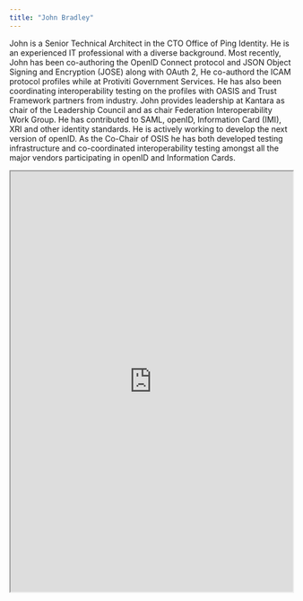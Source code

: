 ```yaml
---
title: "John Bradley"
---
```


John is a Senior Technical Architect in the CTO Office of Ping Identity. He is an experienced IT professional with a diverse background. Most recently, John has been co-authoring the OpenID Connect protocol and JSON Object Signing and Encryption (JOSE) along with OAuth 2, He co-authord the ICAM protocol profiles while at Protiviti Government Services. He has also been coordinating interoperability testing on the profiles with OASIS and Trust Framework partners from industry.  John provides leadership at Kantara as chair of the Leadership Council and as chair Federation Interoperability Work Group.  He has contributed to SAML, openID, Information Card (IMI), XRI and other identity standards.  He is actively working to develop the next version of openID. As the Co-Chair of OSIS he has both developed testing infrastructure and co-coordinated interoperability testing amongst all the major vendors participating in openID and Information Cards.

<iframe height="750" width="100%" src="https://ewelton.github.io/ktest/wiki.html#John%20Bradley"></iframe>
